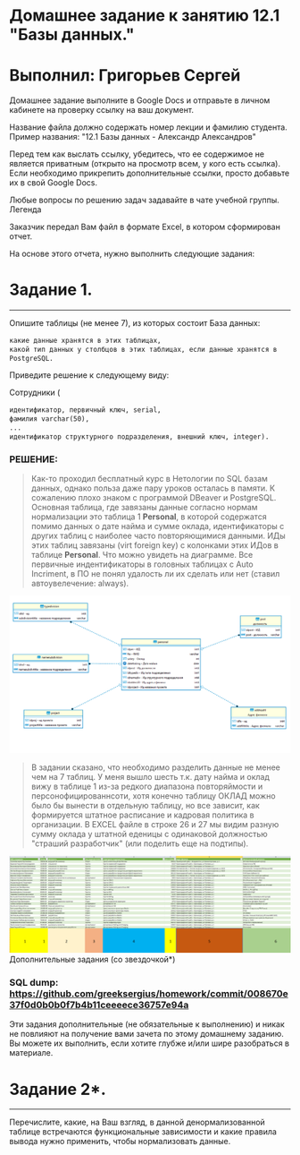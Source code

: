 # Домашнее задание к занятию 12.1 "Базы данных."

# Выполнил: Григорьев Сергей

Домашнее задание выполните в Google Docs и отправьте в личном кабинете на проверку ссылку на ваш документ.

Название файла должно содержать номер лекции и фамилию студента. Пример названия: "12.1 Базы данных - Александр Александров"

Перед тем как выслать ссылку, убедитесь, что ее содержимое не является приватным (открыто на просмотр всем, у кого есть ссылка). Если необходимо прикрепить дополнительные ссылки, просто добавьте их в свой Google Docs.

Любые вопросы по решению задач задавайте в чате учебной группы.
Легенда

Заказчик передал Вам файл в формате Excel, в котором сформирован отчет.

На основе этого отчета, нужно выполнить следующие задания:
# Задание 1.
***

Опишите таблицы (не менее 7), из которых состоит База данных:

    какие данные хранятся в этих таблицах,
    какой тип данных у столбцов в этих таблицах, если данные хранятся в PostgreSQL.

Приведите решение к следующему виду:

Сотрудники (

    идентификатор, первичный ключ, serial,
    фамилия varchar(50),
    ...
    идентификатор структурного подразделения, внешний ключ, integer).

### РЕШЕНИЕ:

> Как-то  проходил бесплатный курс в Нетологии по SQL базам данных, однако польза даже пару уроков осталась в памяти. К сожалению плохо знаком с программой DBeaver и PostgreSQL. Основная таблица, где завязаны данные согласно нормам нормализации это таблица 1 **Personal**, в которой содержатся помимо данных о дате найма и сумме оклада, идентификаторы с других таблиц с наиболее часто повторяющимися данными. ИДы этих таблиц завязаны (virt foreign key) с колонками этих ИДов в таблице **Personal**. Что можно увидеть на диаграмме. 
> Все первичные индентификаторы в головных таблицах с Auto Incriment, в ПО не понял удалость ли их сделать или нет (ставил автоувелечение: always). 

![Alt text](https://github.com/greeksergius/homework/blob/main/12-1%20BD/2022-10-06_14-15-56.png)

> В задании сказано, что необходимо разделить данные не менее чем на 7 таблиц. У меня вышло шесть т.к. дату найма и оклад вижу в таблице 1 из-за редкого диапазона повторяймости и персонофицированнсоти, хотя конечно таблицу ОКЛАД можно было бы вынести в отдельную таблицу, но все зависит, как формируется штатное расписание и кадровая политика в организации. В EXCEL файле в строке 26 и 27 мы видим разную сумму оклада у штатной еденицы  с одинаковой должностью "страший разработчик" (или поделить еще на подтипы). 

![Alt text](https://github.com/greeksergius/homework/blob/main/12-1%20BD/2022-10-06_14-35-07.png)
Дополнительные задания (со звездочкой*)


### SQL dump: https://github.com/greeksergius/homework/commit/008670e37f0d0b0b0f7b4b11ceeeece36757e94a

Эти задания дополнительные (не обязательные к выполнению) и никак не повлияют на получение вами зачета по этому домашнему заданию. Вы можете их выполнить, если хотите глубже и/или шире разобраться в материале.

# Задание 2*.
***
Перечислите, какие, на Ваш взгляд, в данной денормализованной таблице встречаются функциональные зависимости и какие правила вывода нужно применить, чтобы нормализовать данные.
